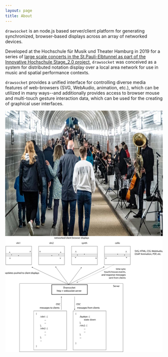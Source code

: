 ```yaml
---
layout: page
title: About
---
```


`drawsocket` is an node.js based server/client platform for generating synchronized, browser-based displays across an array of networked devices.

Developed at the Hochschule für Musik und Theater Hamburg in 2019 for a series of [large scale concerts in the St.Pauli-Elbtunnel as part of the Innovative Hochschule Stage_2.0 project](https://www.hfmt-hamburg.de/innovative-hochschule/zm4/symphonie-im-st-pauli-elbtunnel/?L=0), `drawsocket` was conceived as a system for distributed notation display over a local area network for use in music and spatial performance contexts.

`drawsocket` provides a unified interface for controlling diverse media features of web-browsers (SVG, WebAudio, animation, etc.), which can be utilized in many ways--and additionally provides access to browser mouse and multi-touch gesture interaction data, which can be used for the creating of graphical user interfaces.

<img src="./assets/images/tunnel-concert-image.jpg" height="400px">

<img src="./assets/images/drawsocket-browsers-diagram.svg" width="700px">